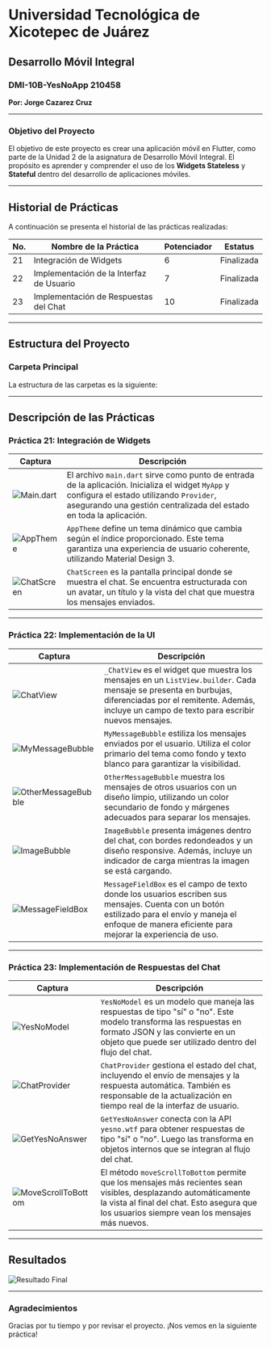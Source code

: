# Universidad Tecnológica de Xicotepec de Juárez

## Desarrollo Móvil Integral

### DMI-10B-YesNoApp 210458
**Por: Jorge Cazarez Cruz**

---

### Objetivo del Proyecto

El objetivo de este proyecto es crear una aplicación móvil en Flutter, como parte de la Unidad 2 de la asignatura de Desarrollo Móvil Integral. El propósito es aprender y comprender el uso de los **Widgets Stateless** y **Stateful** dentro del desarrollo de aplicaciones móviles.

---

## Historial de Prácticas

A continuación se presenta el historial de las prácticas realizadas:

| **No.** | **Nombre de la Práctica**               | **Potenciador** | **Estatus**  |
|---------|-----------------------------------------|-----------------|--------------|
| 21      | Integración de Widgets                 | 6               | Finalizada   |
| 22      | Implementación de la Interfaz de Usuario | 7               | Finalizada   |
| 23      | Implementación de Respuestas del Chat  | 10              | Finalizada   |

---

## Estructura del Proyecto

### Carpeta Principal

La estructura de las carpetas es la siguiente:


---

## Descripción de las Prácticas

### **Práctica 21: Integración de Widgets**

| **Captura** | **Descripción** |
|-------------|-----------------|
| ![Main.dart](flutter_yesnoapp/assets/img/main.png) | El archivo `main.dart` sirve como punto de entrada de la aplicación. Inicializa el widget `MyApp` y configura el estado utilizando `Provider`, asegurando una gestión centralizada del estado en toda la aplicación. |
| ![AppTheme](flutter_yesnoapp/assets/img/apptheme.png) | `AppTheme` define un tema dinámico que cambia según el índice proporcionado. Este tema garantiza una experiencia de usuario coherente, utilizando Material Design 3. |
| ![ChatScreen](flutter_yesnoapp/assets/img/chatscreen.png) | `ChatScreen` es la pantalla principal donde se muestra el chat. Se encuentra estructurada con un avatar, un título y la vista del chat que muestra los mensajes enviados. |

---

### **Práctica 22: Implementación de la UI**

| **Captura** | **Descripción** |
|-------------|-----------------|
| ![ChatView](flutter_yesnoapp/assets/img/chatview.png) | `_ChatView` es el widget que muestra los mensajes en un `ListView.builder`. Cada mensaje se presenta en burbujas, diferenciadas por el remitente. Además, incluye un campo de texto para escribir nuevos mensajes. |
| ![MyMessageBubble](flutter_yesnoapp/assets/img/mymessagebuble.png) | `MyMessageBubble` estiliza los mensajes enviados por el usuario. Utiliza el color primario del tema como fondo y texto blanco para garantizar la visibilidad. |
| ![OtherMessageBubble](flutter_yesnoapp/assets/img/otermessagebuble.png) | `OtherMessageBubble` muestra los mensajes de otros usuarios con un diseño limpio, utilizando un color secundario de fondo y márgenes adecuados para separar los mensajes. |
| ![ImageBubble](flutter_yesnoapp/assets/img/imagebublle.png) | `ImageBubble` presenta imágenes dentro del chat, con bordes redondeados y un diseño responsive. Además, incluye un indicador de carga mientras la imagen se está cargando. |
| ![MessageFieldBox](flutter_yesnoapp/assets/img/messagefielbox) | `MessageFieldBox` es el campo de texto donde los usuarios escriben sus mensajes. Cuenta con un botón estilizado para el envío y maneja el enfoque de manera eficiente para mejorar la experiencia de uso. |

---

### **Práctica 23: Implementación de Respuestas del Chat**

| **Captura** | **Descripción** |
|-------------|-----------------|
| ![YesNoModel](flutter_yesnoapp/assets/img/yesnomodel.png) | `YesNoModel` es un modelo que maneja las respuestas de tipo "sí" o "no". Este modelo transforma las respuestas en formato JSON y las convierte en un objeto que puede ser utilizado dentro del flujo del chat. |
| ![ChatProvider](flutter_yesnoapp/assets/img/chatprovider.png) | `ChatProvider` gestiona el estado del chat, incluyendo el envío de mensajes y la respuesta automática. También es responsable de la actualización en tiempo real de la interfaz de usuario. |
| ![GetYesNoAnswer](flutter_yesnoapp/assets/img/getyesnoanswer.png) | `GetYesNoAnswer` conecta con la API `yesno.wtf` para obtener respuestas de tipo "sí" o "no". Luego las transforma en objetos internos que se integran al flujo del chat. |
| ![MoveScrollToBottom](flutter_yesnoapp/assets/img/funcion.png) | El método `moveScrollToBottom` permite que los mensajes más recientes sean visibles, desplazando automáticamente la vista al final del chat. Esto asegura que los usuarios siempre vean los mensajes más nuevos. |

---

## Resultados

![Resultado Final](flutter_yesnoapp/assets/img/jorge.jpeg)

---

### Agradecimientos

Gracias por tu tiempo y por revisar el proyecto. ¡Nos vemos en la siguiente práctica!

